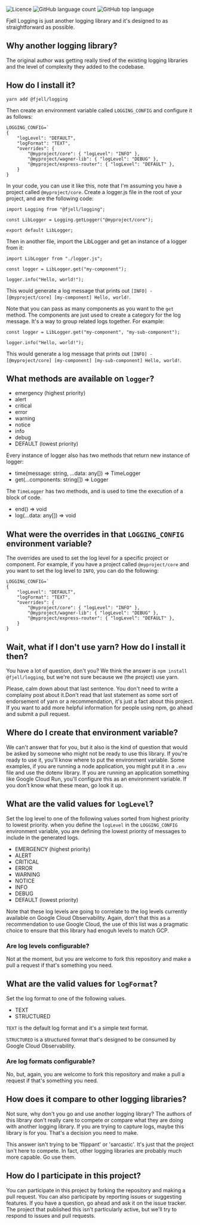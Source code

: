 ![Licence](https://img.shields.io/github/license/getfjell/core.svg?style=plastic)
![GitHub language count](https://img.shields.io/github/languages/count/getfjell/core?style=plastic)
![GitHub top language](https://img.shields.io/github/languages/top/getfjell/core?style=plastic)

Fjell Logging is just another logging library and it's designed to as straightforward as possible.

## Why another logging library?

The original author was getting really tired of the existing logging libraries and the level of complexity they added to the codebase. 

## How do I install it?

`yarn add @fjell/logging`

Then create an environment variable called `LOGGING_CONFIG` and configure it as follows:

````
LOGGING_CONFIG=`
{ 
    "logLevel": "DEFAULT", 
    "logFormat": "TEXT", 
    "overrides": { 
        "@myproject/core": { "logLevel": "INFO" }, 
        "@myproject/wagner-lib": { "logLevel": "DEBUG" }, 
        "@myproject/express-router": { "logLevel": "DEFAULT" }, 
    } 
}
````

In your code, you can use it like this, note that I'm assuming you have a project called `@myproject/core`.   Create a logger.js file in the root of your project, and are the following code:

````
import Logging from "@fjell/logging";

const LibLogger = Logging.getLogger("@myproject/core");

export default LibLogger;
````

Then in another file, import the LibLogger and get an instance of a logger from it:

````
import LibLogger from "./logger.js";

const logger = LibLogger.get("my-component");

logger.info("Hello, world!");
````

This would generate a log message that prints out `[INFO] - [@myproject/core] [my-component] Hello, world!`.

Note that you can pass as many components as you want to the `get` method.  The components are just used to create a category for the log message.  It's a way to group related logs together.  For example:

````
const logger = LibLogger.get("my-component", "my-sub-component");

logger.info("Hello, world!");
````

This would generate a log message that prints out `[INFO] - [@myproject/core] [my-component] [my-sub-component] Hello, world!`.

## What methods are available on `logger`?

* emergency (highest priority)
* alert
* critical
* error
* warning
* notice
* info
* debug
* DEFAULT (lowest priority)

Every instance of logger also has two methods that return new instance of logger:

* time(message: string, ...data: any[]) => TimeLogger
* get(...components: string[]) => Logger

The `TimeLogger` has two methods, and is used to time the execution of a block of code.

* end() => void
* log(...data: any[]) => void

## What were the overrides in that `LOGGING_CONFIG` environment variable?

The overrides are used to set the log level for a specific project or component.  For example, if you have a project called `@myproject/core` and you want to set the log level to `INFO`, you can do the following:

````
LOGGING_CONFIG=`
{ 
    "logLevel": "DEFAULT", 
    "logFormat": "TEXT", 
    "overrides": { 
        "@myproject/core": { "logLevel": "INFO" }, 
        "@myproject/wagner-lib": { "logLevel": "DEBUG" }, 
        "@myproject/express-router": { "logLevel": "DEFAULT" }, 
    } 
}
````

## Wait, what if I don't use yarn?  How do I install it then?

You have a lot of question, don't you? We think the answer is `npm install @fjell/logging`, but we're not sure because we (the project) use yarn.  

Please, calm down about that last sentence.  You don't need to write a complainy post about it.Don't read that last statement as some sort of endorsement of yarn or a recommendation, it's just a fact about this project.  If you want to add more helpful information for people using npm, go ahead and submit a pull request.

## Where do I create that environment variable?

We can't answer that for you, but it also is the kind of question that would be asked by someone who might not be ready to use this library.  If you're ready to use it, you'll know where to put the environment variable.   Some examples, if you are running a node application, you might put it in a `.env` file and use the dotenv library.  If you are running an application something like Google Cloud Run, you'll configure this as an environment variable.   If you don't know what these mean, go look it up.

## What are the valid values for `logLevel`?

Set the log level to one of the following values sorted from highest priority to lowest priority.   when you define the `logLevel` in the `LOGGING_CONFIG` environment variable, you are defining the lowest priority of messages to include in the generated logs.

* EMERGENCY (highest priority)
* ALERT
* CRITICAL
* ERROR
* WARNING
* NOTICE
* INFO
* DEBUG
* DEFAULT (lowest priority)

Note that these log levels are going to correlate to the log levels currently available on Google Cloud Observability.  Again, don't that this as a recommendation to use Google Cloud, the use of this list was a pragmatic choice to ensure that this library had enoguh levels to match GCP.

### Are log levels configurable?

Not at the moment, but you are welcome to fork this repository and make a pull a request if that's something you need.

## What are the valid values for `logFormat`?

Set the log format to one of the following values.

* TEXT
* STRUCTURED

`TEXT` is the default log format and it's a simple text format.

`STRUCTURED` is a structured format that's designed to be consumed by Google Cloud Observability.

### Are log formats configurable?

No, but, again, you are welcome to fork this repository and make a pull a request if that's something you need.

## How does it compare to other logging libraries?

Not sure, why don't you go and use another logging library? The authors of this library don't really care to compete or compare what they are doing with another logging library. If you are trying to capture logs, maybe this library is for you. That's a decision you need to make.

This answer isn't trying to be 'flippant' or 'sarcastic'. It's just that the project isn't here to compete.  In fact, other logging libraries are probably much more capable. Go use them.

## How do I participate in this project?

You can participate in this project by forking the repository and making a pull request.  You can also participate by reporting issues or suggesting features.  If you have a question, go ahead and ask it on the issue tracker.  The project that published this isn't particularly active, but we'll try to respond to issues and pull requests.